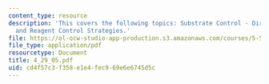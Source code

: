 ```yaml
---
content_type: resource
description: 'This covers the following topics: Substrate Control - Directed Hydrogenation,
  and Reagent Control Strategies.'
file: https://ol-ocw-studio-app-production.s3.amazonaws.com/courses/5-512-synthetic-organic-chemistry-ii-spring-2005/cd4f57c3f358e1e4fec969e6e6745d5c_4_29_05.pdf
file_type: application/pdf
resourcetype: Document
title: 4_29_05.pdf
uid: cd4f57c3-f358-e1e4-fec9-69e6e6745d5c
---
```

